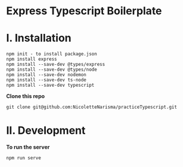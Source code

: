 # Express Typescript Boilerplate

# I. Installation

```
npm init - to install package.json
npm install express
npm install --save-dev @types/express
npm install --save-dev @types/node
npm install --save-dev nodemon
npm install --save-dev ts-node
npm install --save-dev typescript

```

**Clone this repo**
```
git clone git@github.com:NicoletteNarisma/practiceTypescript.git
```

# II. Development

**To run the server**
```
npm run serve
```
